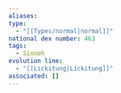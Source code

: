 ```yaml
---
aliases: 
type:
  - "[[Types/normal|normal]]"
national dex number: 463
tags:
  - Sinnoh
evolution line:
  - "[[Lickitung|Lickitung]]"
associated: []
---
```


